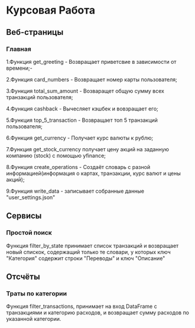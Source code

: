 # Курсовая Работа

## Веб-страницы

### Главная

1.Функция get_greeting - Возвращает приветсвие в зависимости от времени;-

2.Функция card_numbers - Возвращает номер карты пользователя;

3.Функция total_sum_amount - Возваращет общую сумму всех транзакций пользователя;

4.Функция cashback - Вычесляет кэшбек и вовзращает его;

5.Функция top_5_transaction - Возвращает топ 5 транзакций пользователя;

6.Функция get_currency - Получает курс валюты к рублю; 

7.Функция get_stock_currency получает цену акций на заданную компанию (stock) с помощью yfinance;

8.Функция create_operations - Создаёт словарь с разной информацией(информация о картах, транзакции, курс валют и цены акций);

9.Функция write_data - записывает собранные данные "user_settings.json"

## Сервисы

### Простой поиск

Функция filter_by_state принимает список транзакций и возвращает новый спискок, содержащий только те словари, у которых ключ "Категория" содержит строки "Переводы" и ключ "Описание"

## Отсчёты

### Траты по категории

Функция filter_transactions, принимает на вход DataFrame с транзакциями и категорию расходов, и возвращает сумму расходов по указанной категории.